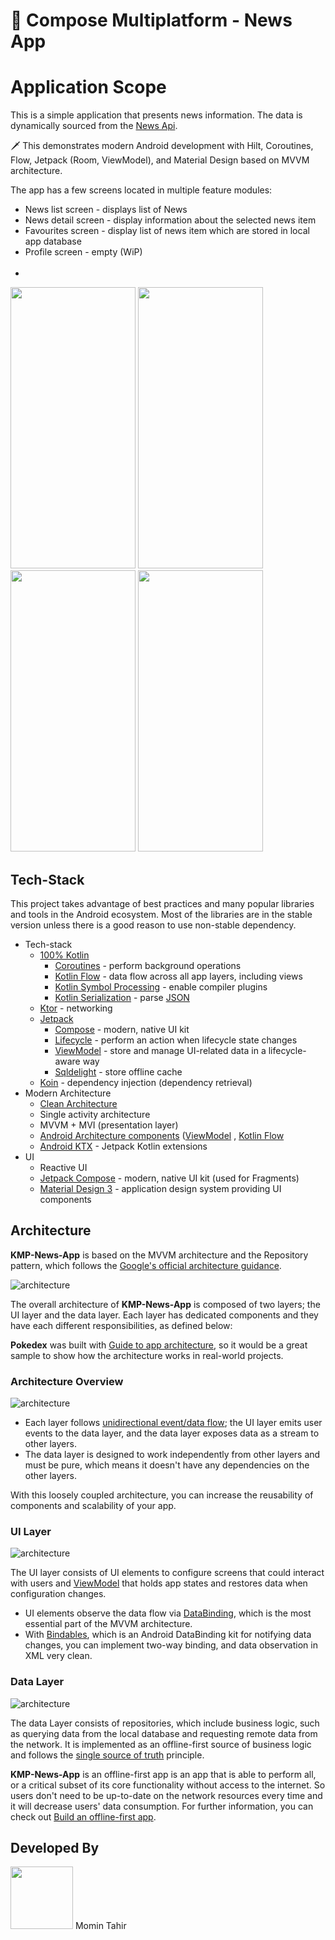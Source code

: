 # 💎 Compose Multiplatform - News App


# Application Scope
This is a simple application that presents news information. The data is dynamically sourced from the [News Api](https://newsapi.org/).

🗡️ This demonstrates modern Android development with Hilt, Coroutines, Flow, Jetpack (Room, ViewModel), and Material Design based on MVVM architecture.

The app has a few screens located in multiple feature modules:

- News list screen - displays list of News
- News detail screen - display information about the selected news item
- Favourites screen - display list of news item which are stored in local app database
- Profile screen - empty (WiP)
  <br/><br/>
- 
<p>
  <img src="misc/image/1.png" width="200" height="450"  alt=""/>
  <img src="misc/image/2.png" width="200" height="450"  alt=""/>
  <img src="misc/image/3.png" width="200" height="450"  alt=""/>
  <img src="misc/image/4.png" width="200" height="450"  alt=""/>
</p>

## Tech-Stack
This project takes advantage of best practices and many popular libraries and tools in the Android ecosystem. Most of
the libraries are in the stable version unless there is a good reason to use non-stable dependency.

* Tech-stack
    * [100% Kotlin](https://kotlinlang.org/)
        + [Coroutines](https://kotlinlang.org/docs/reference/coroutines-overview.html) - perform background operations
        + [Kotlin Flow](https://kotlinlang.org/docs/flow.html) - data flow across all app layers, including views
        + [Kotlin Symbol Processing](https://kotlinlang.org/docs/ksp-overview.html) - enable compiler plugins
        + [Kotlin Serialization](https://kotlinlang.org/docs/serialization.html) - parse [JSON](https://www.json.org/json-en.html)
    * [Ktor](https://ktor.io/) - networking
    * [Jetpack](https://developer.android.com/jetpack)
        * [Compose](https://developer.android.com/jetpack/compose) - modern, native UI kit
        * [Lifecycle](https://developer.android.com/topic/libraries/architecture/lifecycle) - perform an action when
          lifecycle state changes
        * [ViewModel](https://developer.android.com/topic/libraries/architecture/viewmodel) - store and manage UI-related
          data in a lifecycle-aware way
        * [Sqldelight](https://github.com/cashapp/sqldelight) - store offline cache
    * [Koin](https://insert-koin.io/) - dependency injection (dependency retrieval)
* Modern Architecture
    * [Clean Architecture](https://blog.cleancoder.com/uncle-bob/2012/08/13/the-clean-architecture.html)
    * Single activity architecture
    * MVVM + MVI (presentation layer)
    * [Android Architecture components](https://developer.android.com/topic/libraries/architecture)
      ([ViewModel](https://developer.android.com/topic/libraries/architecture/viewmodel)
      , [Kotlin Flow](https://kotlinlang.org/docs/flow.html)
    * [Android KTX](https://developer.android.com/kotlin/ktx) - Jetpack Kotlin extensions
* UI
    * Reactive UI
    * [Jetpack Compose](https://developer.android.com/jetpack/compose) - modern, native UI kit (used for Fragments)
    * [Material Design 3](https://m3.material.io/) - application design system providing UI components


## Architecture
**KMP-News-App** is based on the MVVM architecture and the Repository pattern, which follows the [Google's official architecture guidance](https://developer.android.com/topic/architecture).

![architecture](misc/image/figure0.png)

The overall architecture of **KMP-News-App** is composed of two layers; the UI layer and the data layer. Each layer has dedicated components and they have each different responsibilities, as defined below:

**Pokedex** was built with [Guide to app architecture](https://developer.android.com/topic/architecture), so it would be a great sample to show how the architecture works in real-world projects.


### Architecture Overview

![architecture](misc/image/figure1.png)

- Each layer follows [unidirectional event/data flow](https://developer.android.com/topic/architecture/ui-layer#udf); the UI layer emits user events to the data layer, and the data layer exposes data as a stream to other layers.
- The data layer is designed to work independently from other layers and must be pure, which means it doesn't have any dependencies on the other layers.

With this loosely coupled architecture, you can increase the reusability of components and scalability of your app.

### UI Layer

![architecture](misc/image/figure2.png)

The UI layer consists of UI elements to configure screens that could interact with users and [ViewModel](https://developer.android.com/topic/libraries/architecture/viewmodel) that holds app states and restores data when configuration changes.
- UI elements observe the data flow via [DataBinding](https://developer.android.com/topic/libraries/data-binding), which is the most essential part of the MVVM architecture.
- With [Bindables](https://github.com/skydoves/bindables), which is an Android DataBinding kit for notifying data changes, you can implement two-way binding, and data observation in XML very clean.

### Data Layer

![architecture](misc/image/figure3.png)

The data Layer consists of repositories, which include business logic, such as querying data from the local database and requesting remote data from the network. It is implemented as an offline-first source of business logic and follows the [single source of truth](https://en.wikipedia.org/wiki/Single_source_of_truth) principle.<br>

**KMP-News-App** is an offline-first app is an app that is able to perform all, or a critical subset of its core functionality without access to the internet.
So users don't need to be up-to-date on the network resources every time and it will decrease users' data consumption. For further information, you can check out [Build an offline-first app](https://developer.android.com/topic/architecture/data-layer/offline-first).

## Developed By
<p>
  <img src="misc/image/momin.jpeg" width="100" height="100"  alt=""/>  Momin Tahir
</p>


